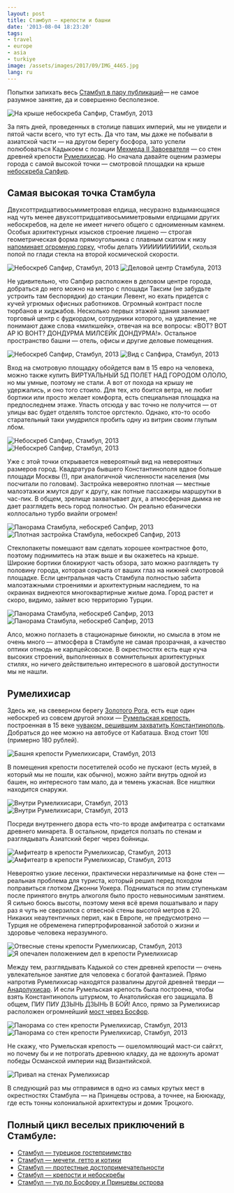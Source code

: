 ```yaml
---
layout: post
title: Стамбул — крепости и башни
date: '2013-08-04 18:23:20'
tags:
- travel
- europe
- asia
- turkiye
image: /assets/images/2017/09/IMG_4465.jpg
lang: ru
---
```


Попытки запихать весь [Стамбул в пару публикаций](/ru/blog/tag/istanbul/ "все посты про Стамбул")— не самое разумное занятие, да и совершенно бесполезное.

![На крыше небоскреба Сапфир, Стамбул, 2013](/assets/images/2017/09/IMG_4546.jpg)

За пять дней, проведенных в столице павших империй, мы не увидели и пятой части всего, что тут есть. Да что там, мы даже не побывали в азиатской части — на другом берегу босфора, зато успели полюбоваться Кадыкоем с позиции [Мехмеда II Завоевателя](https://ru.wikipedia.org/wiki/%D0%9C%D0%B5%D1%85%D0%BC%D0%B5%D0%B4_II) — со стен древней крепости [Румелихисар](http://ru.wikipedia.org/wiki/%D0%A0%D1%83%D0%BC%D0%B5%D0%BB%D0%B8%D1%85%D0%B8%D1%81%D0%B0%D1%80). Но сначала давайте оценим размеры города с самой высокой точки — смотровой площадки на крыше [небоскреба Сапфир](http://en.wikipedia.org/wiki/Istanbul_Sapphire).

## Самая высокая точка Стамбула

Двухсоттридцативосьмиметровая елдища, несуразно вздымающаяся над чуть менее двухсоттридцативосьмиметровыми елдищами других небоскребов, на деле не имеет ничего общего с одноименным камнем. Особых архитектурных изысков строение лишено — строгая геометрическая форма прямоугольника с плавным скатом к низу [напоминает огромную горку](https://www.google.ru/search?q=%D0%9D%D0%B5%D0%B1%D0%BE%D1%81%D0%BA%D1%80%D0%B5%D0%B1+%D0%A1%D0%B0%D0%BF%D1%84%D0%B8%D1%80&newwindow=1&client=safari&rls=en&tbm=isch&tbo=u&source=univ&sa=X&ei=ujz-UeD5CYrT4QSitID4Bw&ved=0CDwQsAQ&biw=1280&bih=719), чтобы делать УИИИИИИИИИИ, скользя попой по глади стекла на второй космической скорости.

![Небоскреб Сапфир, Стамбул, 2013](/assets/images/2017/10/IMG_5427.jpg)
![Деловой центр Стамбула, 2013](/assets/images/2017/10/IMG_0061.jpg)

Не удивительно, что Сапфир расположен в деловом центре города, добраться до него можно на метро с площади Таксим (не забудьте устроить там беспорядки) до станции Левент, но ехать придется с кучей угрюмых офисных работников. Огромный контраст после тюрбанов и хиджабов. Несколько первых этажей здания занимает торговый центр с фудкордом, сотрудники которого, на удивление, не понимают даже слова «милкшейк», отвечая на все вопросы: «ВОТ? ВОТ АР Ю ВОНТ? ДОНДУРМА МИЛСЕЙК ДОНДУРМА!». Остальное пространство башни — отель, офисы и другие деловые помещения.

![Небоскреб Сапфир, Стамбул, 2013](/assets/images/2017/09/IMG_4524.jpg)
![Вид с Сапфира, Стамбул, 2013](/assets/images/2017/09/IMG_4552.jpg)

Вход на смотровую площадку обойдется вам в 15 евро на человека, можно также купить ВИРТУАЛЬНЫЙ 5Д ПОЛЕТ НАД ГОРОДОМ ОЛОЛО, но мы умные, поэтому не стали. А вот от похода на крышу не удержались, и оно того стоило. Для тех, кто боится ветра, не любит бортики или просто желает комфорта, есть специальная площадка на предпоследнем этаже. Упасть отсюда у вас точно не получится — от улицы вас будет отделять толстое оргстекло. Однако, кто-то особо старательный таки умудрился пробить одну из витрин своим глупым лбом.

![Небоскреб Сапфир, Стамбул, 2013](/assets/images/2017/09/IMG_4521.jpg)
![Небоскреб Сапфир, Стамбул, 2013](/assets/images/2017/09/IMG_4514.jpg)

Уже с этой точки открывается невероятный вид на невероятных размеров город. Квадратура бывшего Константинополя вдвое больше площади Москвы (!), при аналогичной численности населения (мы посчитали по головам). Застройка невероятно плотная — местные малоэтажки жмутся друг к другу, как потные пассажиры маршрутки в час-пик. В общем, зрелище захватывает дух, а атмосферная дымка не дает разглядеть весь город полностью. Он реально ебанически коллосально турбо виайпи огромен!

![Панорама Стамбула, небоскреб Сапфир, 2013](/assets/images/2017/09/IMG_4509.jpg)
![Плотная застройка Стамбула, небоскреб Сапфир, 2013](/assets/images/2017/09/IMG_4506-1.jpg)

Стеклопакеты помешают вам сделать хорошее контрастное фото, поэтому поднимитесь на этаж выше и вы окажетесь на крыше. Широкие бортики блокируют часть обзора, зато можно разглядеть ту половину города, которая сокрыта от ваших глаз на нижней смотровой площадке. Если центральная часть Стамбула полностью забита малоэтажными строениями и архитектурным наследием, то на окраинах виднеются многоквартирные жилые дома. Город растет и скоро, видимо, займет всю территорию Турции.

![Панорама Стамбула, небоскреб Сапфир, 2013](/assets/images/2017/09/IMG_4535.jpg)
![Панорама Стамбула, небоскреб Сапфир, 2013](/assets/images/2017/09/IMG_4531.jpg)

Алсо, можно поглазеть в стационарные бинокли, но смысла в этом не очень много&nbsp;— атмосфера в Стамбуле не самая прозрачная, а качество оптики отнюдь не карлцейсовское. В окрестностях есть еще куча высоких строений, выполненных в сомнительных архитектурных стилях, но ничего действительно интересного в шаговой доступности мы не нашли.

## Румелихисар

Здесь же, на свеверном берегу [Золотого Рога](http://ru.wikipedia.org/wiki/%D0%97%D0%BE%D0%BB%D0%BE%D1%82%D0%BE%D0%B9_%D0%A0%D0%BE%D0%B3), есть еще один небоскреб из совсем другой эпохи — [Румельская крепость](http://ru.wikipedia.org/wiki/%D0%A0%D1%83%D0%BC%D0%B5%D0%BB%D0%B8%D1%85%D0%B8%D1%81%D0%B0%D1%80), построенная в 15 веке [чуваком, решившим захватить Константинополь](http://ru.wikipedia.org/wiki/%D0%9C%D0%B5%D1%85%D0%BC%D0%B5%D0%B4_II). Добраться до нее можно на автобусе от Кабаташа. Вход стоит 10tl (примерно 180 рублей).

![Башня крепости Румелихисари, Стамбул, 2013](/assets/images/2017/09/img_4445.jpg)

В помещения крепости посетителей особо не пускают (есть музей, в который мы не пошли, как обычно), можно зайти внутрь одной из башен, но интересного там мало, да и темень ужасная. Все ништяки находится снаружи.

![Внутри Румелихисари, Стамбул, 2013](/assets/images/2017/09/IMG_4410.jpg)
![Внутри Румелихисари, Стамбул, 2013](/assets/images/2017/09/IMG_4419.jpg)

Посреди внутреннего двора есть что-то вроде амфитеатра с остатками древнего минарета. В остальном, придется ползать по стенам и разглядывать Азиатский берег через бойницы.

![Амфитеатр в крепости Румелихисар, Стамбул, 2013](/assets/images/2017/09/IMG_4447.jpg)
![Амфитеатр в крепости Румелихисар, Стамбул, 2013](/assets/images/2017/09/IMG_4484.jpg)

Невероятно узкие лесенки, практически неразличимые на фоне стен — реальная проблема для туриста, который решил перед походом поправиться глотком Джонни Уокера. Подниматься по этим ступенькам после принятого внутрь алкоголя было просто невыносимым занятием. Я сильно боюсь высоты, поэтому меня всё время пошатывало и пару раз я чуть не сверзился с отвесной стены высотой метров в 20. Никаких неаутентичных перил, как в Европе, не предусмотрено — Турция не обременена гипертрофированной заботой о жизни и здоровье человека неразумного.

![Отвесные стены крепости Румелихисар, Стамбул, 2013](/assets/images/2017/09/IMG_4460.jpg)
![Я опечален положением дел в крепости Румелихисар](/assets/images/2017/10/IMG_5423.jpg)

Между тем, разглядывать Кадыкой со стен древней крепости — очень увлекательное занятие для человека с богатой фантазией. Прямо напротив Румелихисар находятся развалины другой древней тверди — [Анадолухисар](http://ru.wikipedia.org/wiki/%D0%90%D0%BD%D0%B0%D0%B4%D0%BE%D0%BB%D1%83%D1%85%D0%B8%D1%81%D0%B0%D1%80). И если Румельская крепость была построена, чтобы взять Константинополь штурмом, то Анатолийская его защищала. В общем, ПИУ ПИУ ДЗЫНЬ ДЗЫНЬ В БОЙ! Алсо, прямо за Румелихисар расположен огромнейший [мост через Босфор](http://ru.wikipedia.org/wiki/%D0%9C%D0%BE%D1%81%D1%82_%D1%81%D1%83%D0%BB%D1%82%D0%B0%D0%BD%D0%B0_%D0%9C%D0%B5%D1%85%D0%BC%D0%B5%D0%B4%D0%B0_%D0%A4%D0%B0%D1%82%D0%B8%D1%85%D0%B0).

![Панорама со стен крепости Румелихисар, Стамбул, 2013](/assets/images/2017/09/IMG_4446.jpg)
![Панорама со стен крепости Румелихисар, Стамбул, 2013](/assets/images/2017/09/IMG_4465.jpg)

Не скажу, что Румельская крепость — ошеломляющий маст-си сайгхт, но почему бы и не потрогать древнюю кладку, да не вдохнуть аромат победы Османской империи над Византийской.

![Привал на стенах Румелихисар](/assets/images/2017/09/IMG_4470.jpg)

В следующий раз мы отправимся в одно из самых крутых мест в окрестностях Стамбула — на Принцевы острова, а точнее, на Бююкаду, где есть тонны колониальной архитектуры и домик Троцкого.

## Полный цикл веселых приключений в Стамбуле:
- [Стамбул — турецкое гостеприимство](/ru/blog/istanbul-welcome/)
- [Стамбул — мечети, гетто и котики](/ru/blog/istanbul-south-european/)
- [Стамбул — протестные достопримечательности](/ru/blog/istanbul-taksim-galata/)
- [Стамбул — крепости и небоскребы](/ru/blog/rumelihisari_sapphire_istanbul/)
- [Стамбул — тур по Босфору и Принцевы острова](/ru/blog/adalar/)

